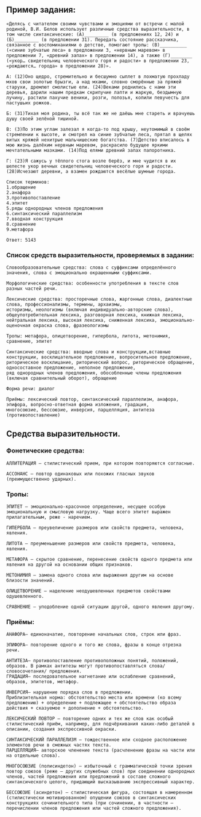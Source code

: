 ## Пример задания:

```«Делясь с читателем своими чувствами и эмоциями от встречи с малой родиной, В.И. Белов использует различные средства выразительности, в том числе синтаксические: (А)_________ (в предложениях 12, 24) и (Б)_________ (в предложении 31). Передать состояние рассказчика, связанное с воспоминаниями о детстве, помогают тропы: (В)__________ («синие зубчатые леса» в предложении 3, «нервным маревом» в предложении 7, «древний запах» в предложении 14), а также (Г)________ («укор… свидетельниц человеческого горя и радости» в предложении 23, «рождаются… города» в предложении 28)».```

```А: (12)Оно щедро, стремительно и бесшумно сыплет в лохматую прохладу мхов свои золотые брызги, а над мхами, словно сморённые за пряжей старухи, дремлют смолистые ели. (24)Веками роднились с нами эти деревья, дарили нашим предкам скрипучие лапти и жаркую, бездымную лучину, растили пахучие веники, розги, полозья, копили певучесть для пастушьих рожков.```

```Б: (31)Тихая моя родина, ты всё так же не даёшь мне стареть и врачуешь душу своей зелёной тишиной.```

```В: (3)По этим углам залезал я когда-то под крышу, неутомимый в своём стремлении к высоте, и смотрел на синие зубчатые леса, прятал в щелях витых кряжей нехитрые мальчишеские богатства. (7)Детство вписалось в мою жизнь далёким нервным маревом, раскрасило будущее яркими мечтательными мазками. (14)Под елями древний запах папоротника.```

```Г: (23)Я сажусь у тёплого стога возле берёз, и мне чудится в их шелесте укор вечных свидетельниц человеческого горя и радости. (28)Исчезают деревни, а взамен рождаются весёлые шумные города.```

```
Список терминов:
1.обращение
2.анафора
3.противопоставление
4.эпитет
5.ряды однородных членов предложения
6.синтаксический параллелизм
7.вводная конструкция
8.сравнение
9.метафора

Ответ: 5143
```

### Список средств выразительности, проверяемых в задании:

```Фонетические средства: аллитерация, ассонанс.
Словообразовательные средства: слова с суффиксами определённого значения, слова с эмоционально окрашенными суффиксами.

Морфологические средства: особенности употребления в тексте слов разных частей речи.

Лексические средства: просторечные слова, жаргонные слова, диалектные слова, профессионализмы, термины, архаизмы, 
историзмы, неологизмы (включая индивидуально-авторские слова), общеупотребительная лексика, разговорная лексика, книжная лексика, 
нейтральная лексика, высокая лексика, сниженная лексика, эмоционально-оценочная окраска слова, фразеологизмы

Тропы: метафора, олицетворение, гипербола, литота, метонимия, сравнение, эпитет

Синтаксические средства: вводные слова и конструкции,вставные конструкции, восклицательное предложение, вопросительное предложение, 
риторическое восклицание, риторический вопрос, риторическое обращение, односоставное предложение, неполное предложение, 
ряд однородных членов предложения, обособленные члены предложения (включая сравнительный оборот), обращение

Форма речи: диалог

Приёмы: лексический повтор, синтаксический параллелизм, анафора, эпифора, вопросно-ответная форма изложения, градация, 
многосоюзие, бессоюзие, инверсия, парцелляция, антитеза (противопоставление)
```


## Средства выразительности.

### Фонетические средства:

```
АЛЛИТЕРАЦИЯ – стилистический прием, при котором повторяются согласные.

АССОНАНС – повтор одинаковых или похожих гласных звуков (преимущественно ударных).
```

### Тропы:

```
ЭПИТЕТ – эмоционально-красочное определение, несущее особую эмоциональную и смысловую нагрузку. Чаще всего эпитет выражен прилагательным, реже - наречием.

ГИПЕРБОЛА – преувеличение размеров или свойств предмета, человека, явления.

ЛИТОТА – преуменьшение размеров или свойств предмета, человека, явления.

МЕТАФОРА – скрытое сравнение, перенесение свойств одного предмета или явления на другой на основании общих признаков.

МЕТОНИМИЯ – замена одного слова или выражения другим на основе близости значений.

ОЛИЦЕТВОРЕНИЕ – наделение неодушевленных предметов свойствами одушевленного.

СРАВНЕНИЕ – уподобление одной ситуации другой, одного явления другому.
```

### Приёмы:

```
АНАФОРА– единоначатие, повторение начальных слов, строк или фраз.

ЭПИФОРА– повторение одного и того же слова, фразы в конце отрезка речи.

АНТИТЕЗА– противопоставление противоположных понятий, положений, образов. В рамках антитезы могут противопоставляться слова/ словосочетания/ предложения.
ГРАДАЦИЯ– последовательное нагнетание или ослабление сравнений, образов, эпитетов, метафор.

ИНВЕРСИЯ– нарушение порядка слов в предложении. 
Приблизительная норма: обстоятельство места или времени (ко всему предложению) + определение + подлежащее + обстоятельство образа действия + сказуемое + дополнение + обстоятельство.

ЛЕКСИЧЕСКИЙ ПОВТОР – повторение одних и тех же слов как особый стилистический приём, например, для подчёркивания каких-либо деталей в описании, создания экспрессивной окраски.

СИНТАКСИЧЕСКИЙ ПАРАЛЛЕЛИЗМ – тождественное или сходное расположение элементов речи в смежных частях текста.
ПАРЦЕЛЛЯЦИЯ– авторское членение текста (расчленение фразы на части или на отдельные слова).

МНОГОСОЮЗИЕ (полисиндетон) – избыточный с грамматической точки зрения повтор союзов (реже – других служебных слов) при соединении однородных членов, частей предложения или предложений в составе сложного синтаксического целого, придающий высказыванию экспрессивный характер.

БЕССОЮЗИЕ (асиндетон) – стилистическая фигура, состоящая в намеренном (стилистически мотивированном) опущении союзов в синтаксических конструкциях сочинительного типа (при сочинении, в частности – перечислении членов предложения или частей сложного предложения).
```